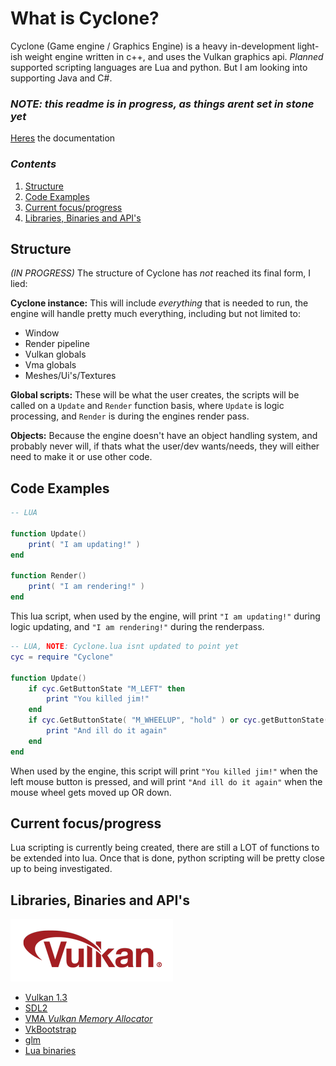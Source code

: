 # What is Cyclone?
Cyclone (Game engine / Graphics Engine) is a heavy in-development light-ish weight engine written in c++, and uses the Vulkan graphics api. *Planned* supported scripting languages are Lua and python. But I am looking into supporting Java and C#.


### *NOTE: this readme is in progress, as things arent set in stone yet*

[Heres](docs/documentation.md) the documentation

### *Contents*

1. [Structure](#structure)
2. [Code Examples](#code-examples)
3. [Current focus/progress](#current-focusprogress)
4. [Libraries, Binaries and API's](#libraries-binaries-and-apis)

## Structure

*(IN PROGRESS)* The structure of Cyclone has *not* reached its final form, I lied:

**Cyclone instance:**
This will include *everything* that is needed to run, the engine will handle pretty much everything, including but not limited to:
- Window
- Render pipeline
- Vulkan globals
- Vma globals
- Meshes/Ui's/Textures

**Global scripts:**
These will be what the user creates, the scripts will be called on a ``Update`` and ``Render`` function basis, where ``Update`` is logic processing, and ``Render`` is during the engines render pass. 

**Objects:**
Because the engine doesn't have an object handling system, and probably never will, if thats what the user/dev wants/needs, they will either need to make it or use other code.


## Code Examples
```lua
-- LUA

function Update()
    print( "I am updating!" )
end

function Render()
    print( "I am rendering!" )
end
```
This lua script, when used by the engine, will print ``"I am updating!"`` during logic updating, and ``"I am rendering!"`` during the renderpass.

```lua
-- LUA, NOTE: Cyclone.lua isnt updated to point yet
cyc = require "Cyclone"

function Update()
    if cyc.GetButtonState "M_LEFT" then
        print "You killed jim!"
    end
    if cyc.GetButtonState( "M_WHEELUP", "hold" ) or cyc.getButtonState( "M_WHEELDOWN", "hold" ) then
        print "And ill do it again"
    end
end
```
When used by the engine, this script will print ``"You killed jim!"`` when the left mouse button is pressed, and will print ``"And ill do it again"`` when the mouse wheel gets moved up OR down.


## Current focus/progress
Lua scripting is currently being created, there are still a LOT of functions to be extended into lua. Once that is done, python scripting will be pretty close up to being investigated.


## Libraries, Binaries and API's
![Vulkan](docs/Vulkan_100px_Dec16.png)
- [Vulkan 1.3](https://www.vulkan.org/)
- [SDL2](https://www.libsdl.org/)
- [VMA *Vulkan Memory Allocator*](https://github.com/GPUOpen-LibrariesAndSDKs/VulkanMemoryAllocator)
- [VkBootstrap](https://github.com/charles-lunarg/vk-bootstrap)
- [glm](https://github.com/g-truc/glm)
- [Lua binaries](http://luabinaries.sourceforge.net)
